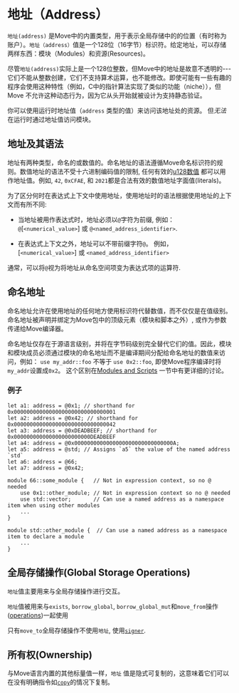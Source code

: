 # 地址（Address）

`地址(address)` 是Move中的内置类型，用于表示全局存储中的的位置（有时称为账户）。`地址（address）`值是一个128位（16字节）标识符。给定地址，可以存储两样东西：模块（Modules）和资源(Resources)。

尽管`地址(address)`实际上是一个128位整数，但Move中的地址是故意不透明的---它们不能从整数创建，它们不支持算术运算，也不能修改。即使可能有一些有趣的程序会使用这种特性（例如，C中的指针算法实现了类似的功能（niche）），但 Move 不允许这种动态行为，因为它从头开始就被设计为支持静态验证。

你可以使用运行时地址值（`address` 类型的值）来访问该地址处的资源。 但*无法*在运行时通过地址值访问模块。

## 地址及其语法

地址有两种类型，命名的或数值的。命名地址的语法遵循Move命名标识符的规则。数值地址的语法不受十六进制编码值的限制, 任何有效的[u128数值](./integers.md) 都可以用作地址值。例如, `42`, `0xCFAE`, 和 `2021`都是合法有效的数值地址字面值(literals)。

为了区分何时在表达式上下文中使用地址，使用地址时的语法根据使用地址的上下文而有所不同:

* 当地址被用作表达式时，地址必须以`@`字符为前缀, 例如：`@`[`<numerical_value>`] 或 `@<named_address_identifier>`.

* 在表达式上下文之外，地址可以不带前缀字符`@`。 例如， [`<numerical_value>`] 或 `<named_address_identifier>`

通常，可以将`@`视为将地址从命名空间项变为表达式项的运算符.

## 命名地址

命名地址允许在使用地址的任何地方使用标识符代替数值，而不仅仅是在值级别。命名地址被声明并绑定为Move包中的顶级元素（模块和脚本之外）, 或作为参数传递给Move编译器。

命名地址仅存在于源语言级别，并将在字节码级别完全替代它们的值。因此，模块和模块成员必须通过模块的命名地址而不是编译期间分配给命名地址的数值来访问，例如：
`use my_addr::foo` 不等于 `use 0x2::foo`, 即使Move程序编译时将`my_addr`设置成`0x2`。 这个区别在[Modules and
Scripts](./modules-and-scripts.md) 一节中有更详细的讨论。

### 例子

```move
let a1: address = @0x1; // shorthand for 0x00000000000000000000000000000001
let a2: address = @0x42; // shorthand for 0x00000000000000000000000000000042
let a3: address = @0xDEADBEEF; // shorthand for 0x000000000000000000000000DEADBEEF
let a4: address = @0x0000000000000000000000000000000A;
let a5: address = @std; // Assigns `a5` the value of the named address `std`
let a6: address = @66;
let a7: address = @0x42;

module 66::some_module {   // Not in expression context, so no @ needed
    use 0x1::other_module; // Not in expression context so no @ needed
    use std::vector;       // Can use a named address as a namespace item when using other modules
    ...
}

module std::other_module {  // Can use a named address as a namespace item to declare a module
    ...
}
```

## 全局存储操作(Global Storage Operations)

`地址`值主要用来与全局存储操作进行交互。

`地址`值被用来与`exists`, `borrow_global`, `borrow_global_mut`和`move_from`操作([operations](./global-storage-operators.md))一起使用

只有`move_to`全局存储操作不使用`地址`, 使用[`signer`](./signer.md).

## 所有权(Ownership)
与Move语言内置的其他标量值一样，`地址` 值是隐式可复制的，这意味着它们可以在没有明确指令如[`copy`](./variables.md#move-and-copy)的情况下复制。




